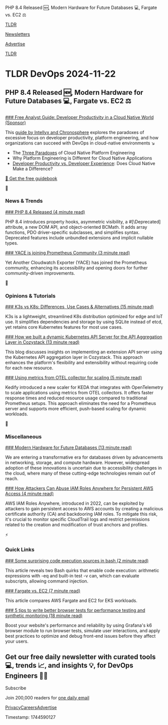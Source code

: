 PHP 8.4 Released 🆕, Modern Hardware for Future Databases 💻, Fargate vs. EC2 ⚖️

[TLDR](/)

[Newsletters](/newsletters)

[Advertise](https://advertise.tldr.tech/)

[TLDR](/)

# TLDR DevOps 2024-11-22

## PHP 8.4 Released 🆕, Modern Hardware for Future Databases 💻, Fargate vs. EC2 ⚖️

### 

[### Free Analyst Guide: Developer Productivity in a Cloud Native World (Sponsor)](https://chronosphere.io/resource/intellyx-analyst-guidebook/?utm_medium=newsletter&amp;utm_source=tldr-devops&amp;utm_campaign=20241122)

This [guide by Intellyx and Chronosphere](https://chronosphere.io/resource/intellyx-analyst-guidebook/?utm_medium=newsletter&utm_source=tldr-devops&utm_campaign=20241122) explores the paradoxes of excessive focus on developer productivity, platform engineering, and how organizations can succeed with DevOps in cloud-native environments ↘️

* The [Three Paradoxes](https://chronosphere.io/resource/intellyx-analyst-guidebook/?utm_medium=newsletter&utm_source=tldr-devops&utm_campaign=20241122) of Cloud Native Platform Engineering
* Why Platform Engineering is Different for Cloud Native Applications
* [Developer Productivity vs. Developer Experience](https://chronosphere.io/resource/intellyx-analyst-guidebook/?utm_medium=newsletter&utm_source=tldr-devops&utm_campaign=20241122): Does Cloud Native Make a Difference?

[📗 Get the free guidebook](https://chronosphere.io/resource/intellyx-analyst-guidebook/?utm_medium=newsletter&utm_source=tldr-devops&utm_campaign=20241122)

📱

### News & Trends

[### PHP 8.4 Released (4 minute read)](https://www.php.net/releases/8.4/en.php?utm_source=tldrdevops)

PHP 8.4 introduces property hooks, asymmetric visibility, a #[\Deprecated] attribute, a new DOM API, and object-oriented BCMath. It adds array functions, PDO driver-specific subclasses, and simplifies syntax. Deprecated features include unbundled extensions and implicit nullable types.

[### YACE is joining Prometheus Community (3 minute read)](https://prometheus.io/blog/2024/11/19/yace-joining-prometheus-community/?utm_source=tldrdevops)

Yet Another Cloudwatch Exporter (YACE) has joined the Prometheus community, enhancing its accessibility and opening doors for further community-driven improvements.

🚀

### Opinions & Tutorials

[### K3s vs K8s: Differences, Use Cases & Alternatives (15 minute read)](https://spacelift.io/blog/k3s-vs-k8s?utm_source=tldrdevops)

K3s is a lightweight, streamlined K8s distribution optimized for edge and IoT use. It simplifies dependencies and storage by using SQLite instead of etcd, yet retains core Kubernetes features for most use cases.

[### How we built a dynamic Kubernetes API Server for the API Aggregation Layer in Cozystack (13 minute read)](https://kubernetes.io/blog/2024/11/21/dynamic-kubernetes-api-server-for-cozystack/?utm_source=tldrdevops)

This blog discusses insights on implementing an extension API server using the Kubernetes API aggregation layer in Cozystack. This approach enhances the platform's flexibility and extensibility without requiring code for each new resource.

[### Using metrics from OTEL collector for scaling (5 minute read)](https://kedify.io/resources/blog/using-otel-collector-with-keda?utm_source=tldrdevops)

Kedify introduced a new scaler for KEDA that integrates with OpenTelemetry to scale applications using metrics from OTEL collectors. It offers faster response times and reduced resource usage compared to traditional Prometheus setups. This approach eliminates the need for a Prometheus server and supports more efficient, push-based scaling for dynamic workloads.

🎁

### Miscellaneous

[### Modern Hardware for Future Databases (13 minute read)](https://transactional.blog/blog/2024-modern-database-hardware?utm_source=tldrdevops)

We are entering a transformative era for databases driven by advancements in networking, storage, and compute hardware. However, widespread adoption of these innovations is uncertain due to accessibility challenges in the cloud, where many of these cutting-edge technologies remain out of reach.

[### How Attackers Can Abuse IAM Roles Anywhere for Persistent AWS Access (4 minute read)](https://medium.com/@adan.alvarez/how-attackers-can-abuse-iam-roles-anywhere-for-persistent-aws-access-b3ced6935dca?utm_source=tldrdevops)

AWS IAM Roles Anywhere, introduced in 2022, can be exploited by attackers to gain persistent access to AWS accounts by creating a malicious certificate authority (CA) and backdooring IAM roles. To mitigate this risk, it's crucial to monitor specific CloudTrail logs and restrict permissions related to the creation and modification of trust anchors and profiles.

⚡️

### Quick Links

[### Some surprising code execution sources in bash (2 minute read)](https://yossarian.net/til/post/some-surprising-code-execution-sources-in-bash?utm_source=tldrdevops)

This article reveals two Bash quirks that enable code execution: arithmetic expressions with -eq and built-in test -v can, which can evaluate subscripts, allowing command injection.

[### Fargate vs. EC2 (7 minute read)](https://www.pulumi.com/blog/fargate-vs-ec2/?utm_source=tldrdevops)

This article compares AWS Fargate and EC2 for EKS workloads.

[### 5 tips to write better browser tests for performance testing and synthetic monitoring (18 minute read)](https://grafana.com/blog/2024/11/21/5-tips-to-write-better-browser-tests-for-performance-testing-and-synthetic-monitoring/?utm_source=tldrdevops)

Boost your website's performance and reliability by using Grafana's k6 browser module to run browser tests, simulate user interactions, and apply best practices to optimize and debug front-end issues before they affect your users.

## Get our free daily newsletter with curated tools 💻, trends 📈, and insights 💡, for DevOps Engineers 👨‍💻

Subscribe

Join 200,000 readers for [one daily email](/api/latest/devops)

[Privacy](/privacy)[Careers](https://jobs.ashbyhq.com/tldr.tech)[Advertise](/devops/advertise)

Timestamp: 1744590127